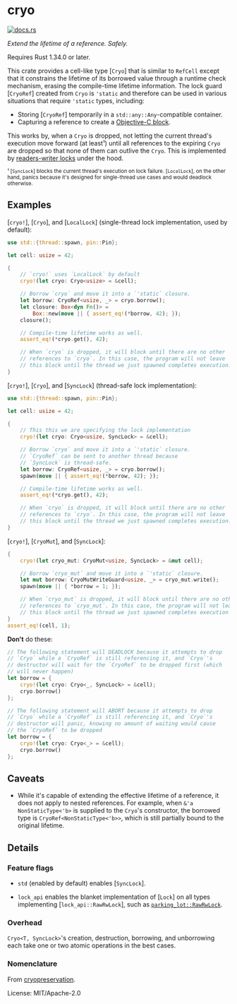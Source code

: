 # cryo

[<img src="https://docs.rs/cryo/badge.svg" alt="docs.rs">](https://docs.rs/cryo/)

*Extend the lifetime of a reference. Safely.*

Requires Rust 1.34.0 or later.

This crate provides a cell-like type [`Cryo`] that is similar to `RefCell`
except that it constrains the lifetime of its borrowed value
through a runtime check mechanism, erasing the compile-time lifetime
information. The lock guard [`CryoRef`] created from `Cryo` is
`'static` and therefore can be used in various situations that require
`'static` types, including:

 - Storing [`CryoRef`] temporarily in a `std::any::Any`-compatible container.
 - Capturing a reference to create a [Objective-C block](https://crates.io/crates/block).

This works by, when a `Cryo` is dropped, not letting the current thread's
execution move forward (at least¹) until all references to the expiring
`Cryo` are dropped so that none of them can outlive the `Cryo`.
This is implemented by [readers-writer locks] under the hood.

[readers-writer locks]: https://en.wikipedia.org/wiki/Readers–writer_lock

<sub>¹ [`SyncLock`] blocks the current thread's execution on lock failure.
[`LocalLock`], on the other hand, panics because it's designed for
single-thread use cases and would deadlock otherwise.</sub>

## Examples

[`cryo!`], [`Cryo`], and [`LocalLock`] (single-thread lock
implementation, used by default):

```rust
use std::{thread::spawn, pin::Pin};

let cell: usize = 42;

{
    // `cryo!` uses `LocalLock` by default
    cryo!(let cryo: Cryo<usize> = &cell);

    // Borrow `cryo` and move it into a `'static` closure.
    let borrow: CryoRef<usize, _> = cryo.borrow();
    let closure: Box<dyn Fn()> =
        Box::new(move || { assert_eq!(*borrow, 42); });
    closure();

    // Compile-time lifetime works as well.
    assert_eq!(*cryo.get(), 42);

    // When `cryo` is dropped, it will block until there are no other
    // references to `cryo`. In this case, the program will not leave
    // this block until the thread we just spawned completes execution.
}
```

[`cryo!`], [`Cryo`], and [`SyncLock`] (thread-safe lock implementation):

```rust
use std::{thread::spawn, pin::Pin};

let cell: usize = 42;

{
    // This this we are specifying the lock implementation
    cryo!(let cryo: Cryo<usize, SyncLock> = &cell);

    // Borrow `cryo` and move it into a `'static` closure.
    // `CryoRef` can be sent to another thread because
    // `SyncLock` is thread-safe.
    let borrow: CryoRef<usize, _> = cryo.borrow();
    spawn(move || { assert_eq!(*borrow, 42); });

    // Compile-time lifetime works as well.
    assert_eq!(*cryo.get(), 42);

    // When `cryo` is dropped, it will block until there are no other
    // references to `cryo`. In this case, the program will not leave
    // this block until the thread we just spawned completes execution.
}
```

[`cryo!`], [`CryoMut`], and [`SyncLock`]:

```rust
{
    cryo!(let cryo_mut: CryoMut<usize, SyncLock> = &mut cell);

    // Borrow `cryo_mut` and move it into a `'static` closure.
    let mut borrow: CryoMutWriteGuard<usize, _> = cryo_mut.write();
    spawn(move || { *borrow = 1; });

    // When `cryo_mut` is dropped, it will block until there are no other
    // references to `cryo_mut`. In this case, the program will not leave
    // this block until the thread we just spawned completes execution
}
assert_eq!(cell, 1);
```

**Don't** do these:

```rust
// The following statement will DEADLOCK because it attempts to drop
// `Cryo` while a `CryoRef` is still referencing it, and `Cryo`'s
// destructor will wait for the `CryoRef` to be dropped first (which
// will never happen)
let borrow = {
    cryo!(let cryo: Cryo<_, SyncLock> = &cell);
    cryo.borrow()
};
```

```rust
// The following statement will ABORT because it attempts to drop
// `Cryo` while a `CryoRef` is still referencing it, and `Cryo`'s
// destructor will panic, knowing no amount of waiting would cause
// the `CryoRef` to be dropped
let borrow = {
    cryo!(let cryo: Cryo<_> = &cell);
    cryo.borrow()
};
```

## Caveats

- While it's capable of extending the effective lifetime of a reference,
  it does not apply to nested references. For example, when
  `&'a NonStaticType<'b>` is supplied to the `Cryo`'s constructor, the
  borrowed type is `CryoRef<NonStaticType<'b>>`, which is still partially
  bound to the original lifetime.

## Details

### Feature flags

 - `std` (enabled by default) enables [`SyncLock`].

 - `lock_api` enables the blanket implementation of [`Lock`] on
   all types implementing [`lock_api::RawRwLock`], such as
   [`parking_lot::RawRwLock`].

[`parking_lot::RawRwLock`]: https://docs.rs/parking_lot/0.11.1/parking_lot/struct.RawRwLock.html

### Overhead

`Cryo<T, SyncLock>`'s creation, destruction, borrowing, and unborrowing
each take one or two atomic operations in the best cases.

### Nomenclature

From [cryopreservation](https://en.wikipedia.org/wiki/Cryopreservation).


License: MIT/Apache-2.0
